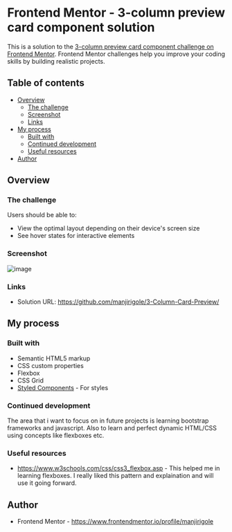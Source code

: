 # Frontend Mentor - 3-column preview card component solution

This is a solution to the [3-column preview card component challenge on Frontend Mentor](https://www.frontendmentor.io/challenges/3column-preview-card-component-pH92eAR2-). Frontend Mentor challenges help you improve your coding skills by building realistic projects. 

## Table of contents

- [Overview](#overview)
  - [The challenge](#the-challenge)
  - [Screenshot](#screenshot)
  - [Links](#links)
- [My process](#my-process)
  - [Built with](#built-with)
  - [Continued development](#continued-development)
  - [Useful resources](#useful-resources)
- [Author](#author)


## Overview

### The challenge

Users should be able to:

- View the optimal layout depending on their device's screen size
- See hover states for interactive elements

### Screenshot

![image](https://github.com/manjirigole/3-Column-Card-Preview/assets/119617326/e9a40735-21c9-48ed-bc10-2b53683d0bcb)

### Links

- Solution URL: https://github.com/manjirigole/3-Column-Card-Preview/

## My process

### Built with

- Semantic HTML5 markup
- CSS custom properties
- Flexbox
- CSS Grid
- [Styled Components](https://styled-components.com/) - For styles

### Continued development

The area that i want to focus on in future projects is learning bootstrap frameworks and javascript. Also to learn and perfect dynamic HTML/CSS using concepts like flexboxes etc. 

### Useful resources

- https://www.w3schools.com/css/css3_flexbox.asp - This helped me in learning flexboxes. I really liked this pattern and explaination and will use it going forward.


## Author
- Frontend Mentor - https://www.frontendmentor.io/profile/manjirigole


